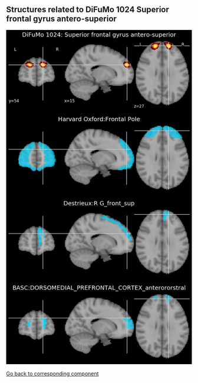 


## Structures related to DiFuMo 1024 Superior frontal gyrus antero-superior

![631](631.jpg "Structures related to DiFuMo 1024 Superior frontal gyrus antero-superior")

[Go back to corresponding component](https://parietal-inria.github.io/DiFuMo/1024/html/631.html)
